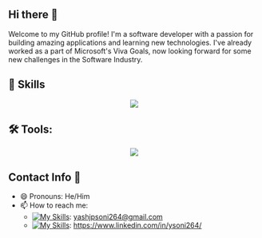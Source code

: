 ## Hi there 👋

Welcome to my GitHub profile! I'm a software developer with a passion for building amazing applications and learning new technologies.
I've already worked as a part of Microsoft's Viva Goals, now looking forward for some new challenges in the Software Industry.

## 🧠 Skills 
<p align="center">
  <a href="https://skillicons.dev">
    <img src="https://skillicons.dev/icons?i=js,html,css,react,jest,materialui" />
  </a>
</p>

## 🛠️ Tools:
<p align="center">
  <a href="https://skillicons.dev">
    <img src="https://skillicons.dev/icons?i=git,github,docker,vscode,ubuntu,windows" />
  </a>
</p>

## Contact Info 🤙
- 😄 Pronouns: He/Him
- 📫 How to reach me:
  - [![My Skills](https://skillicons.dev/icons?i=gmail)](https://skillicons.dev): yashjpsoni264@gmail.com
  - [![My Skills](https://skillicons.dev/icons?i=linkedin)](https://skillicons.dev): https://www.linkedin.com/in/ysoni264/
<!--
**Yash-Soni/Yash-Soni** is a ✨ _special_ ✨ repository because its `README.md` (this file) appears on your GitHub profile.

Here are some ideas to get you started:

- 🔭 I’m currently working on ...
- 🌱 I’m currently learning ...
- 👯 I’m looking to collaborate on ...
- 🤔 I’m looking for help with ...
- 💬 Ask me about ...
- 📫 How to reach me: ...
- 😄 Pronouns: ...
- ⚡ Fun fact: ...
-->
